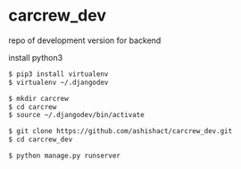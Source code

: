 # carcrew_dev
repo of development version for backend

install python3

```bash
$ pip3 install virtualenv
$ virtualenv ~/.djangodev

$ mkdir carcrew
$ cd carcrew
$ source ~/.djangodev/bin/activate

$ git clone https://github.com/ashishact/carcrew_dev.git
$ cd carcrew_dev

$ python manage.py runserver
```
